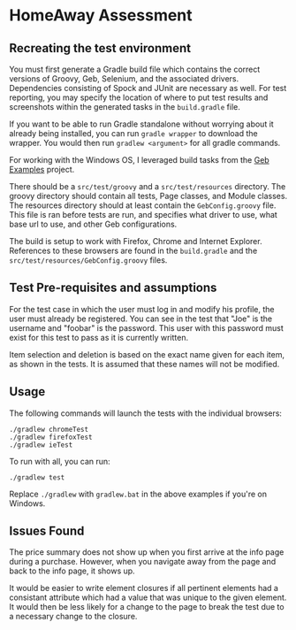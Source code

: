 # HomeAway Assessment

## Recreating the test environment

You must first generate a Gradle build file which contains the correct versions of Groovy, Geb, Selenium, and the associated drivers.  Dependencies consisting of Spock and JUnit are necessary as well.  For test reporting, you may specify the location of where to put test results and screenshots within the generated tasks in the `build.gradle` file.

If you want to be able to run Gradle standalone without worrying about it already being installed, you can run `gradle wrapper` to download the wrapper.  You would then run `gradlew <argument>` for all gradle commands.

For working with the Windows OS, I leveraged build tasks from the [Geb Examples](https://github.com/geb/geb-example-gradle) project.

There should be a `src/test/groovy` and a `src/test/resources` directory.  The groovy directory should contain all tests, Page classes, and Module classes.  The resources directory should at least contain the `GebConfig.groovy` file.  This file is ran before tests are run, and specifies what driver to use, what base url to use, and other Geb configurations.

The build is setup to work with Firefox, Chrome and Internet Explorer. References to these browsers are found in the `build.gradle` and the `src/test/resources/GebConfig.groovy` files.

## Test Pre-requisites and assumptions

For the test case in which the user must log in and modify his profile, the user must already be registered. You can see in the test that "Joe" is the username and "foobar" is the password.  This user with this password must exist for this test to pass as it is currently written.

Item selection and deletion is based on the exact name given for each item, as shown in the tests.  It is assumed that these names will not be modified.

## Usage

The following commands will launch the tests with the individual browsers:

    ./gradlew chromeTest
    ./gradlew firefoxTest
    ./gradlew ieTest

To run with all, you can run:

    ./gradlew test

Replace `./gradlew` with `gradlew.bat` in the above examples if you're on Windows.

## Issues Found

The price summary does not show up when you first arrive at the info page during a purchase.  However, when you navigate away from the page and back to the info page, it shows up.

It would be easier to write element closures if all pertinent elements had a consistant attribute which had a value that was unique to the given element. It would then be less likely for a change to the page to break the test due to a necessary change to the closure.
